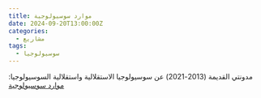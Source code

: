 ```yaml
---
title: موارد سوسيولوجية
date: 2024-09-20T13:00:00Z
categories:
  - مشاريع
tags:
  - سوسيولوجيا
---
```


مدونتي القديمة (2013-2021) عن سوسيولوجيا الاستقلالية واستقلالية السوسيولوجيا: [موارد سوسيولوجية](https://%D9%85%D9%88%D8%A7%D8%B1%D8%AF-%D8%B3%D9%88%D8%B3%D9%8A%D9%88%D9%84%D9%88%D8%AC%D9%8A%D8%A9.%D8%B4%D8%A8%D9%83%D8%A9)
